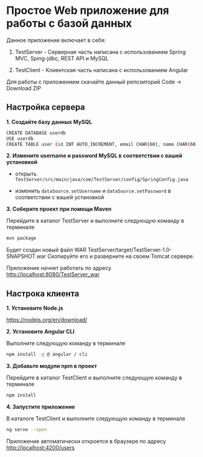# Простое Web приложение для работы с базой данных

Данное приложение включает в себя:

1. TestServer - Серверная часть написана с использованием Spring MVC, Sping-jdbc, REST API и MySQL

2. TestClient - Клиентская часть написана с использованием Angular

Для работы с приложением скачайте данный репозиторий Code -> Download ZIP

## Настройка сервера

**1. Создайте базу данных MySQL**

```bash
CREATE DATABASE userdb
USE userdb
CREATE TABLE user (id INT AUTO_INCREMENT, email CHAR(60), name CHAR(60), PRIMARY KEY(id))
```

**2. Измените username и password MySQL в соответствии с вашей установкой**

+ открыть `TestServer/src/main/java/com/TestServer/config/SpringConfig.java`

+ изменить `dataSource.setUsername` и `dataSource.setPassword` в соответствии с вашей установкой

**3. Соберите проект при помощи Maven**

Перейдите в каталог TestServer и выполните следующую команду в терминале

```bash
mvn package
```

Будет создан новый файл WAR TestServer/target/TestServer-1.0-SNAPSHOT.war 
Скопируйте его и разверните на своем Tomcat сервере.

Приложение начнет работать по адресу <http://localhost:8080/TestServer_war>

## Настрока клиента

**1. Установите Node.js**

<https://nodejs.org/en/download/>

**2. Установите Angular CLI**

Выполните следующую команду в терминале

```bash
npm install -g @ angular / cli
```

**3. Добавьте модули npm в проект**

Перейдите в каталог TestClient и выполните следующую команду в терминале

```bash
npm install
```

**4. Запустите приложение**

В каталоге TestClient и выполните следующую команду в терминале

```bash
ng serve --open
```

Приложение автоматически откроется в браузере по адресу <http://localhost:4200/users>
